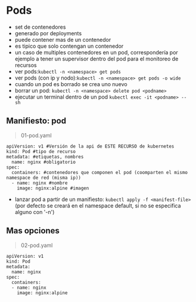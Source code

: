 # Pods
- set de contenedores
- generado por deployments
- puede contener mas de un contenedor
- es tipico que solo contengan un contenedor
- un caso de multiples contenedores en un pod, correspondería por ejemplo a tener un supervisor dentro del pod para el monitoreo de recursos
- ver pods:`kubectl -n <namespace> get pods`
- ver pods (con ip y nodo):`kubectl -n <namespace> get pods -o wide`
- cuando un pod es borrado se crea uno nuevo
- borrar un pod: `kubectl -n <namespace> delete pod <podname>`
- ejecutar un terminal dentro de un pod `kubectl exec -it <podname> -- sh`
## Manifiesto: pod
> 01-pod.yaml
~~~
apiVersion: v1 #Versión de la api de ESTE RECURSO de kubernetes
kind: Pod #tipo de recurso
metadata: #etiquetas, nombres
  name: nginx #obligatorio
spec:
  containers: #contenedores que componen el pod (coomparten el mismo namespace de red (misma ip))
  - name: nginx #nombre
    image: nginx:alpine #imagen
~~~
- lanzar pod a partir de un manifiesto: `kubectl apply -f <manifest-file>` (por defecto se creará en el namespace default, si no se especifica alguno con '-n')
## Mas opciones
> 02-pod.yaml
~~~
apiVersion: v1
kind: Pod
metadata:
  name: nginx
spec:
  containers:
  - name: nginx
    image: nginx:alpine
~~~